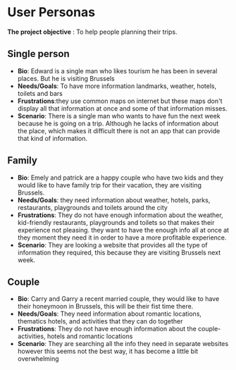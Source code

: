 # User Personas

**The project objective** : To help people planning their trips.

## Single person

- **Bio**: Edward is a single man who likes tourism he has been in several places. But he is visiting Brussels
- **Needs/Goals**: To have more information landmarks, weather, hotels, toilets and bars
- **Frustrations**:they use common maps on internet but these maps don't display all that information at once and some of that information misses.
- **Scenario**: There is a single man who wants to have fun the next week because he is going on a trip. Although he lacks of information about the place, which makes it difficult there is not an app that can provide that kind of information.

## Family

- **Bio**: Emely and patrick are a happy couple who have two kids and they would like to have family trip for their vacation, they are visiting Brussels.
- **Needs/Goals**: they need information about weather, hotels, parks, restaurants, playgrounds and toilets around the city
- **Frustrations**: They do not have enough information about the weather, kid-friendly restaurants, playgrounds and toilets so that makes their experience not pleasing. they want to have the enough info all at once at they moment they need it in order to have a more profitable experience.
- **Scenario**: They are looking a website that provides all the type of information they required, this because they are visiting Brussels next week.

## Couple

- **Bio**: Carry and Garry a recent married couple, they would like to have their honeymoon in Brussels, this will be their fist time there.
- **Needs/Goals**: They need information about romantic locations, thematics hotels, and activities that they can do together
- **Frustrations**: They do not have enough information about the couple-activities, hotels and romantic locations
- **Scenario**: They are searching all the info they need in separate websites however this seems not the best way, it has become a little bit overwhelming

